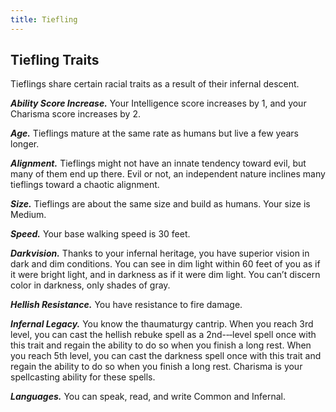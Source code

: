 ```yaml
---
title: Tiefling
---
```


## Tiefling Traits

 Tieflings share certain racial traits as a result of their infernal descent.

***Ability Score Increase.***  Your Intelligence score increases by 1, and your Charisma score increases by 2.

***Age.***  Tieflings mature at the same rate as humans but live a few years longer.

***Alignment.***  Tieflings might not have an innate tendency toward evil, but many of them end up there. Evil or not, an independent nature inclines many tieflings toward a chaotic alignment.

***Size.***  Tieflings are about the same size and build as humans. Your size is Medium.

***Speed.***  Your base walking speed is 30 feet.

***Darkvision.***  Thanks to your infernal heritage, you have superior vision in dark and dim conditions. You can see in dim light within 60 feet of you as if it were bright light, and in darkness as if it were dim light. You can’t discern color in darkness, only shades of gray.

***Hellish Resistance.***  You have resistance to fire damage.

***Infernal Legacy.***  You know the thaumaturgy cantrip. When you reach 3rd level, you can cast the hellish rebuke spell as a 2nd-­‐‑level spell once with this trait and regain the ability to do so when you finish a long rest. When you reach 5th level, you can cast the darkness spell once with this trait and regain the ability to do so when you finish a long rest. Charisma is your spellcasting ability for these spells.

***Languages.***  You can speak, read, and write Common and Infernal.
